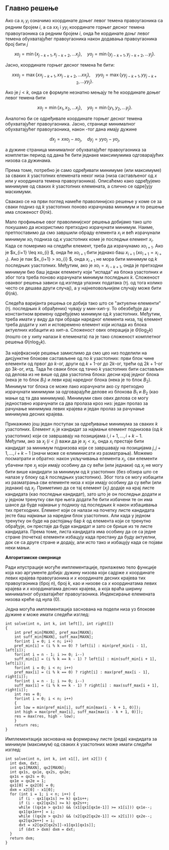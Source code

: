 ## Главно решење
Ако са $x_i$  $y_i$ означимо координате доњег левог темена правоугаоника са редним бројем $i$, а са $xx_i$ i $yy_i$ координате горњег десног темена правоугаоника са редним бројем $i$, онда ће кординате доњг левог темена обухватајућег правоугаоника након додавања правоугаоника број бити $j$ 

$$
xo_j=\min\{x_{j-k+1}, x_{j-k+2},...x_j\}, \quad yo_j=\min\{y_{j-k+1}, y_{j-k+2},...y_j\}.
$$ 

Јасно, координате горњег десног темена ће бити:

$$
xxo_j=\max\{xx_{j-k+1}, xx_{j-k+2},...xx_j\}, \quad yyo_j=\max\{yy_{j-k+1}, yy_{j-k+2},...yy_j\}.
$$

Ако је $j<k$, онда се формуле незнатно мењају те ће координате доњег левог темена бити

$$
xo_j=\min\{x_{1}, x_{2},...x_j\}, \quad yo_j=\min\{y_{1}, y_{2},...y_j\}.
$$

Аналогно би се одређивале координате горњег десног темена обухватајућег правоугаоника.
Јасно, странице минималног обухватајућег правоугаоника, након -тог дана имају дужине

$$
dx_j = xxo_j - xo_j,\quad dy_j=yyo_j-yo_j,
$$

а дужине страница минималног обухватајућег правоугаоника за комплетан период од дана ће бити једнаке максимумима одговарајућих низова са дужинама.

Према томе, потребно је само одређивати минимуме (или максимуме) за сваких $k$ узастопних елемената неког низа (низа састављеног од $x$ или $y$ координата темена правоугаоника). Описаћемо како одређујемо минимуме од сваких $k$ узастопних елемената, а слично се одре]ују маскимуми. 

Свакако се на први поглед намеће праволинијско решење у коме се за сваки подниз од $k$ узастопних поново  израчунава минимум и то решење има сложеност $\Theta(nk)$.

Мало профињење овог праволинијског решења добијамо тако што покушамо да искористимо претходно израчунати минимум. Наиме, претпоставимо да смо завршили обраду елемента $x_i$ и већ израчунали минимум $xo_i$ подниза од $к$ узастопних коме је последњи елемент $x_i$. Када се померимо на следећи елемент, треба да израчунамо $xo_{i+1}$. Ако је $x_{i+1} \leq xo_{i} $, онда ће $xo_{i+1}$ бити једнако баш $x_{i+1}$ ($xo_{i+1}=x_{i+1}$). Ако је пак $x_{i+1} >  xo_{i} $, онда $x_{i+1}$ не мора бити минимум од $k$ последњих узастопних. Међутим, ако је $xo_{i}=x_{i-k+1}$, онда је претходни минимум био баш једнак елементу који "испада" иа блока узастопних и због тога треба поново израчунати минимум последњих $k$.  Сложеност оваквог решења зависи од изгледа улазних података (тј. од тога колико често се дешава други случај), а у најнеповољнијем случају може бити $\Theta(nk)$.

Следећа варијанта решења се добија тако што се "актуелни елементи" (тј. последњих $k$ обрађених) чувају у мин-хип-у. То обезбеђује да у константном времену одређујемо минимум од $k$ узастопних. Међутим, треба имати у виду да при обради наредног елемента низа, тај елемент треба додати у хип и истовремено елемент који испада из блока актуелних избацити из хип-а. Сложеност ових операција је $\Theta(\log_2 k)$ (пошто се у хипу налази $k$ елемената) па је тако сложеност комплетног решења $\Theta(n\log_2 k)$.

За најефкасније решење замислимо да смо цео низ поделили на дисјунктне блокове састављене од по $k$ узастопних: први блок чине елементи од првог до $k$-ог, други од $k+1$-ог до $2k$-ог, трећи од $2k+1$-ог до $3k$-ог, итд.  Тада ће сваки блок од тачно $k$ уѕастопних бити састављен од делова из не више од два узастопна блока: десни крај једног блока (нека је то блок $B_1$) и леви крај наредног блока (нека је то блок $B_2$). Минимум тог блока се може лако израчунати ако су претходно израчунати минимуми за одговарајуће делове из блокова $B_1$ и $B_2$ (као мањи од та два минимума). Минимуми свих ових делова се могу једноставно израчунати са два пролаза кроз низ: један пролаз за рачунање минимума левих крајева и један пролаз за рачунање минимума десних крајева.

Прикажимо још један поступак за одређивање минимума за сваких $k$ узастопних. Елемент $x_i$  је кандидат за најмањи елемент поднизова (од $k$ узастопних) који се завршавају на позицијама $i, i+1, ..., i+k-1$. Међутим, ако за $x_j$ ($i<j$) важи да је $x_j<x_i$, онда $x_i$ престаје бити кандидат за минимум поднизова који се завршавају на позицијама $j, j+1, ..., i+k-1$ (значи може се елиминисати из разматрања).  Можемо посматрати и обратно: након укључивања елемента $x_j$, сви елементи убачени пре $x_j$ који имају особину да су већи (или једнаки) од $x_j$ не могу бити више кандидати за минимум од $k$ узастопних (без обзира што се налазе у блоку од $k$ последњих узастопних).  Због тога се могу избацити из разматрања сви елементе низа $x$ који имају особину да су већи (или једнаки) од $x_j$. Приметимо да се тај елемент ($x_j$) додаје на крај листе кандидата (као последњи кандидат), зато што је он последњи додати и у једном тренутку сви пре њега додати ће бити избачени те он има шансе да буде најмањи у поднизу од последњих $k$ након избацивања тих претходних. Елемент који се налази на почетку листе кандидата јесте баш најмањи за наредни блок узастопних. Али када у једном тренутку он буде на растојању бар $k$ од елемента који се тренутно обрађује, он престаје да буде кандидат и зато се брише из те листе кандидата. Према томе, листа кандидата има особину да се са једне стране (почетка) елементи избацују када престану да буду актуелни, док се са друге стране и додају, али исто тако и избацују када се појави неки мањи.

**Алгоритамске смернице**

Ради илустрације могуће имплементације, прилажемо тело функције која као аргументе добија: дужину низова који садрже $x$ координате левих крајева правоугаоника и $x$ координате десних крајева тих правоугаоника (број $n$), број $k$, као и низове са $x$ координатама левих крајева и $x$ координатама десних крајева, а која враћа ширину минималног обухватајићег правоугаоника. Индексирање елемената низова креће од нула (0).

Једна могућа имплементација ѕаснована на подели низа уз блокове дужине $к$ може имати следећи изглед:

```
int solve(int n, int k, int left[], int right[])
{
    int pref_min[MAXN], pref_max[MAXN];
    int suff_min[MAXN], suff_max[MAXN];
    for(int i = 0; i < n; i++)
	pref_min[i] = (i % k == 0) ? left[i] : min(pref_min[i - 1], left[i]);
    for(int i = n - 1; i >= 0; i--)
	suff_min[i] = (i % k == k - 1) ? left[i] : min(suff_min[i + 1], left[i]);    
    for(int i = 0; i < n; i++)
	pref_max[i] = (i % k == 0) ? right[i] : max(pref_max[i - 1], right[i]);
    for(int i = n - 1; i >= 0; i--)
	suff_max[i] = (i % k == k - 1) ? right[i] : max(suff_max[i + 1], right[i]);
    int res = 0;
    for(int i = 0; i < n; i++)
    {
	int low = min(pref_min[i], suff_min[max(i - k + 1, 0)]);
	int high = max(pref_max[i], suff_max[max(i - k + 1, 0)]);
	res = max(res, high - low);
    }
    return res;
}

```
Имплементација заснована на формирању листе (реда) кандидата за минимум (максимум) од сваких $k$ узастопних може имати следећи изглед:

```
int solve(int n, int k, int x1[], int x2[]) {
  int dxm, dxt;
  int qx1[MAXN], qx2[MAXN];
  int qx1s, qx1e, qx2s, qx2e;
  qx1s = qx2s = 0;
  qx1e = qx2e = 1;
  qx1[0] = qx2[0] = 0;
  dxm = x2[0] - x1[0];
  for (int i = 1; i < n; i++) {
      if (i - qx1[qx1s] >= k) qx1s++;
      if (i - qx2[qx2s] >= k) qx2s++;
      while ((qx1e > qx1s) && (x1[qx1[qx1e-1]] >= x1[i])) qx1e--;
      qx1[qx1e++] = i;
      while ((qx2e > qx2s) && (x2[qx2[qx2e-1]] <= x2[i])) qx2e--;
      qx2[qx2e++] = i;
      dxt = x2[qx2[qx2s]]-x1[qx1[qx1s]];
      if (dxt > dxm) dxm = dxt;
  }  
  return dxm;
}
```
